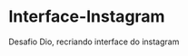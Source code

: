 # Interface-Instagram
Desafio Dio, recriando interface do instagram 
<img src="/img/interface-instagram.jpg" alt=""/>
